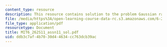 ```yaml
---
content_type: resource
description: This resource contains solution to the problem Gaussian random variable.
file: /media/https%3A/open-learning-course-data-rc.s3.amazonaws.com/6-262-discrete-stochastic-processes-spring-2011/ddb3c7af4b7030d44634cc763dcb39ac_MIT6_262S11_assn11_sol.pdf
file_type: application/pdf
resourcetype: Document
title: MIT6_262S11_assn11_sol.pdf
uid: ddb3c7af-4b70-30d4-4634-cc763dcb39ac
---
```

